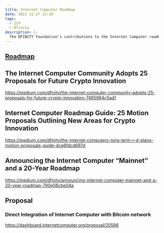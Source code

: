 ```yaml
---
title: Internet Computer Roadmap
date: 2021-12-27 23:38
tags:
  - ICP
  - Dfinity
description: |-
  The DFINITY Foundation’s contributions to the Internet Computer roadmap are subject to community discussion and voting.
---
```


## [Roadmap](https://dfinity.org/roadmap/)

## The Internet Computer Community Adopts 25 Proposals for Future Crypto Innovation
https://medium.com/dfinity/the-internet-computer-community-adopts-25-proposals-for-future-crypto-innovation-7465984c5ad1

## Internet Computer Roadmap Guide: 25 Motion Proposals Outlining New Areas for Crypto Innovation
https://medium.com/dfinity/the-internet-computers-long-term-r-d-plans-motion-proposals-guide-dce6fdcd697d

## Announcing the Internet Computer “Mainnet” and a 20-Year Roadmap
https://medium.com/dfinity/announcing-internet-computer-mainnet-and-a-20-year-roadmap-790e56cbe04a

## Proposal
### Direct Integration of Internet Computer with Bitcoin network
https://dashboard.internetcomputer.org/proposal/20586